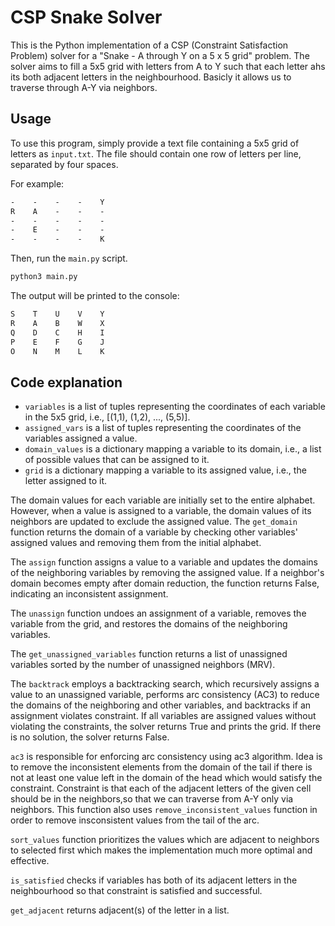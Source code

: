 # CSP Snake Solver 
This is the Python implementation of a CSP (Constraint Satisfaction Problem) solver for a "Snake - A through Y on a 5 x 5 grid" problem. The solver aims to fill a 5x5 grid with letters from A to Y such that each letter ahs its both adjacent letters in the neighbourhood. Basicly it allows us to traverse through A-Y via neighbors.


## Usage
To use this program, simply provide a text file containing a 5x5 grid of letters as `input.txt`. The file should contain one row of letters per line, separated by four spaces. 

For example:
```txt
-    -    -    -    Y
R    A    -    -    -
-    -    -    -    -
-    E    -    -    -
-    -    -    -    K
```

Then, run the `main.py` script.
```bash
python3 main.py
```

The output will be printed to the console:

```txt
S    T    U    V    Y
R    A    B    W    X
Q    D    C    H    I
P    E    F    G    J
O    N    M    L    K
```

## Code explanation
- `variables` is a list of tuples representing the coordinates of each variable in the 5x5 grid, i.e., [(1,1), (1,2), ..., (5,5)].
- `assigned_vars` is a list of tuples representing the coordinates of the variables assigned a value.
- `domain_values` is a dictionary mapping a variable to its domain, i.e., a list of possible values that can be assigned to it.
- `grid` is a dictionary mapping a variable to its assigned value, i.e., the letter assigned to it.

The domain values for each variable are initially set to the entire alphabet. However, when a value is assigned to a variable, the domain values of its neighbors are updated to exclude the assigned value. The `get_domain` function returns the domain of a variable by checking other variables' assigned values and removing them from the initial alphabet.

The `assign` function assigns a value to a variable and updates the domains of the neighboring variables by removing the assigned value. If a neighbor's domain becomes empty after domain reduction, the function returns False, indicating an inconsistent assignment.

The `unassign` function undoes an assignment of a variable, removes the variable from the grid, and restores the domains of the neighboring variables.

The `get_unassigned_variables` function returns a list of unassigned variables sorted by the number of unassigned neighbors (MRV).

The `backtrack` employs a backtracking search, which recursively assigns a value to an unassigned variable, performs arc consistency (AC3) to reduce the domains of the neighboring and other variables, and backtracks if an  assignment violates constraint. If all variables are assigned values without violating the constraints, the solver returns True and prints the grid. If there is no solution, the solver returns False.

`ac3` is responsible for enforcing arc consistency using ac3 algorithm. Idea is to remove the inconsistent elements from the domain of the tail if there is not at least one value left in the domain of the head which would satisfy the constraint. Constraint is that each of the adjacent letters of the given cell should be in the neighbors,so that we can traverse from A-Y only via neighbors. This function also uses `remove_inconsistent_values` function in order to remove insconsistent values from the tail of the arc.

`sort_values` function prioritizes the values which are adjacent to neighbors to selected first which makes the implementation much more optimal and effective.

`is_satisfied` checks if variables has both of its adjacent letters in the neighbourhood so that constraint is satisfied and successful.

`get_adjacent` returns adjacent(s) of the letter in a list.
